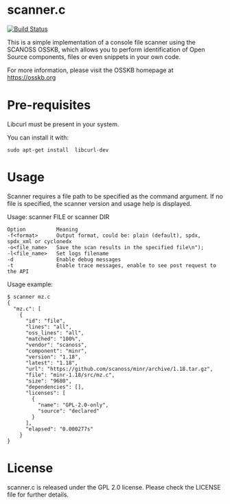 # scanner.c

[![Build Status](https://travis-ci.com/scanoss/scanner.c.svg?branch=master)](https://travis-ci.com/scanoss/scanner.c)

This is a simple implementation of a console file scanner using the SCANOSS OSSKB, which allows you to perform identification of Open Source components, files or even snippets in your own code. 

For more information, please visit the OSSKB homepage at https://osskb.org

# Pre-requisites

Libcurl must be present in your system.

You can install it with:
```
sudo apt-get install  libcurl-dev
```

# Usage

Scanner requires a file path to be specified as the command argument. If no file is specified, the scanner version and usage help is displayed.

Usage: scanner FILE or scanner DIR

```
Option 			Meaning
-f<format> 		Output format, could be: plain (default), spdx, spdx_xml or cyclonedx
-o<file_name>	Save the scan results in the specified file\n");
-l<file_name> 	Set logs filename
-d				Enable debug messages
-t 				Enable trace messages, enable to see post request to the API
```

Usage example: 

```
$ scanner mz.c
{
  "mz.c": [
    {
      "id": "file",
      "lines": "all",
      "oss_lines": "all",
      "matched": "100%",
      "vendor": "scanoss",
      "component": "minr",
      "version": "1.18",
      "latest": "1.18",
      "url": "https://github.com/scanoss/minr/archive/1.18.tar.gz",
      "file": "minr-1.18/src/mz.c",
      "size": "9680",
      "dependencies": [],
      "licenses": [
        {
          "name": "GPL-2.0-only",
          "source": "declared"
        }
      ],
      "elapsed": "0.000277s"
    }
}
```

# License

scanner.c is released under the GPL 2.0 license. Please check the LICENSE file for further details.
